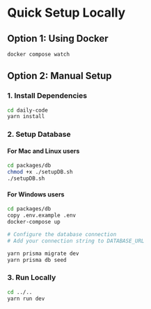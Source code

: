# Quick Setup Locally

## Option 1: Using Docker

```bash
docker compose watch
```

## Option 2: Manual Setup

### 1. Install Dependencies
```bash
cd daily-code
yarn install
```

### 2. Setup Database

#### For Mac and Linux users
```bash
cd packages/db
chmod +x ./setupDB.sh
./setupDB.sh
```

#### For Windows users
```bash
cd packages/db
copy .env.example .env
docker-compose up

# Configure the database connection
# Add your connection string to DATABASE_URL

yarn prisma migrate dev
yarn prisma db seed
```

### 3. Run Locally
```bash
cd ../..
yarn run dev
```
